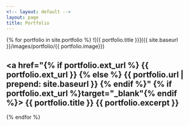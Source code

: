 ```yaml
---
<!-- layout: default -->
layout: page
title: Portfolio
---
```


  {% for portfolio in site.portfolio %}
  ![{{ portfolio.title }}]({{ site.baseurl }}/images/portfolio/{{ portfolio.image}})
    <h2>
    <a href="{% if portfolio.ext_url %} {{ portfolio.ext_url }} {% else %} {{ portfolio.url | prepend: site.baseurl }} {% endif %}" {% if portfolio.ext_url %}target="_blank"{% endif %}>
    <!-- <a href="{{ portfolio.url | prepend: site.baseurl }}"> -->
      {{ portfolio.title }}</a>
      {{ portfolio.excerpt }}
      </h2>
  {% endfor %}